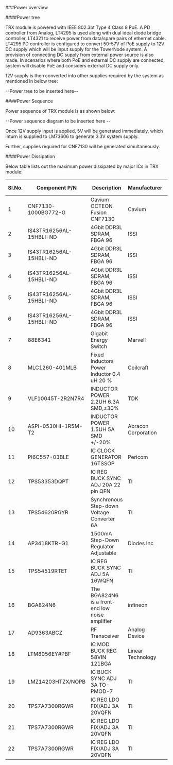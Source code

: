 ###Power overview

####Power tree

TRX module is powered with IEEE 802.3bt Type 4 Class 8 PoE. A PD controller from Analog, LT4295 is used along with dual ideal diode bridge controller, LT4321 to receive power from  data/spare pairs of ethernet cable. LT4295 PD controller is configured to convert 50-57V of PoE supply to 12V DC supply which will be input supply for the TowerNode system. A provision of connecting DC supply from external power source is also made. In scenarios where both PoE and external DC supply are connected, system will disable PoE and considers external DC supply only. 

12V supply is then converted into other supplies required by the system as mentioned in below tree:

--Power tree to be inserted here--

####Power Sequence

Power sequence of TRX module is as shown below: 

--Power sequence diagram to be inserted here -- 

Once 12V supply input is applied, 5V will be generated immediately, which inturn is supplied to LM73606 to generate 3.3V system supply. 

Further, supplies required for CNF7130 will be generated simultaneously. 

####Power Dissipation

Below table lists out the maximum power dissipated by major ICs in TRX module: 

|     Sl.No.    |     Component   P/N            |     Description                                          |     Manufacturer             |     Power   (W)    |
|---------------|--------------------------------|----------------------------------------------------------|------------------------------|--------------------|
|     1         |     CNF7130-1000BG772-G        |     Cavium   OCTEON Fusion CNF7130                       |     Cavium                   |     18             |
|     2         |     IS43TR16256AL-15HBLI-ND    |     4Gbit   DDR3L SDRAM, FBGA 96                         |     ISSI                     |     0.405          |
|     3         |     IS43TR16256AL-15HBLI-ND    |     4Gbit   DDR3L SDRAM, FBGA 96                         |     ISSI                     |     0.405          |
|     4         |     IS43TR16256AL-15HBLI-ND    |     4Gbit   DDR3L SDRAM, FBGA 96                         |     ISSI                     |     0.405          |
|     5         |     IS43TR16256AL-15HBLI-ND    |     4Gbit   DDR3L SDRAM, FBGA 96                         |     ISSI                     |     0.405          |
|     6         |     IS43TR16256AL-15HBLI-ND    |     4Gbit   DDR3L SDRAM, FBGA 96                         |     ISSI                     |     0.405          |
|     7         |     88E6341                    |     Gigabit   Energy Switch                              |     Marvell                  |     0.726          |
|     8         |     MLC1260-401MLB             |     Fixed   Inductors Power Inductor 0.4 uH 20 %         |     Coilcraft                |     0.103          |
|     9         |     VLF10045T-2R2N7R4          |     INDUCTOR   POWER 2.2UH 6.3A SMD,±30%                 |     TDK                      |     0.1632         |
|     10        |     ASPI-0530HI-1R5M-T2        |     INDUCTOR   POWER 1.5UH 5A SMD +/-20%                 |     Abracon   Corporation    |     0.125          |
|     11        |     PI6C557-03BLE              |     IC   CLOCK GENERATOR 16TSSOP                         |     Pericom                  |     0.33           |
|     12        |     TPS53353DQPT               |     IC   REG BUCK SYNC ADJ 20A 22 pin QFN                |     TI                       |     0.55           |
|     13        |     TPS54620RGYR               |     Synchronous   Step-down Voltage Converter 6A         |     TI                       |     1.08           |
|     14        |     AP3418KTR-G1               |     1500mA   Step-Down Regulator Adjustable              |     Diodes   Inc             |     0.1125         |
|     15        |     TPS54519RTET               |     IC   REG BUCK SYNC ADJ 5A 16WQFN                     |     TI                       |     0.72           |
|     16        |     BGA824N6                   |     The   BGA824N6 is a front-end low noise amplifier    |     infineon                 |     0.198          |
|     17        |     AD9363ABCZ                 |     RF   Transceiver                                     |     Analog   Device          |     1.874          |
|     18        |     LTM8056EY#PBF              |     IC   MOD BUCK REG 58VIN 121BGA                       |     Linear   Technology      |     3.5            |
|     19        |     LMZ14203HTZX/NOPB          |     IC   BUCK SYNC ADJ 3A TO-PMOD-7                      |     TI                       |     1.3            |
|     20        |     TPS7A7300RGWR              |     IC   REG LDO FIX/ADJ 3A 20VQFN                       |     TI                       |     0.96           |
|     21        |     TPS7A7300RGWR              |     IC   REG LDO FIX/ADJ 3A 20VQFN                       |     TI                       |     0.32           |
|     22        |     TPS7A7300RGWR              |     IC   REG LDO FIX/ADJ 3A 20VQFN                       |     TI                       |     1.19           |


